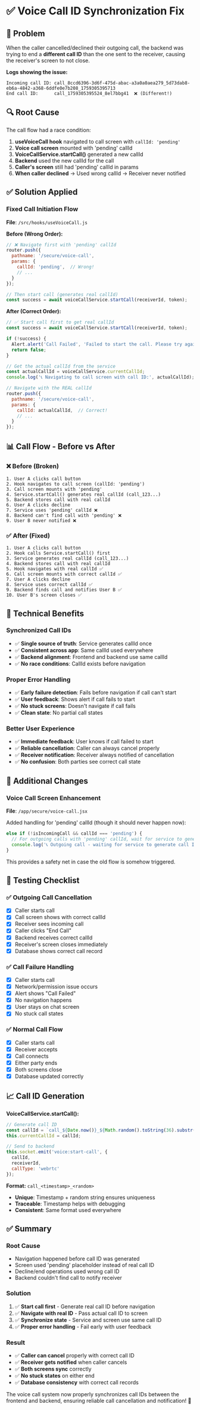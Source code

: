 # ✅ Voice Call ID Synchronization Fix

## 🎯 Problem
When the caller cancelled/declined their outgoing call, the backend was trying to end a **different call ID** than the one sent to the receiver, causing the receiver's screen to not close.

**Logs showing the issue:**
```
Incoming call ID: call_8ccd6396-3d6f-475d-abac-a3a0a0aea279_5d73dab8-eb6a-4842-a368-6ddfe0e7b208_1759305395713
End call ID:      call_1759305395524_8el7bbg41  ❌ (Different!)
```

## 🔍 Root Cause
The call flow had a race condition:

1. **useVoiceCall hook** navigated to call screen with `callId: 'pending'`
2. **Voice call screen** mounted with 'pending' callId
3. **VoiceCallService.startCall()** generated a new callId
4. **Backend** used the new callId for the call
5. **Caller's screen** still had 'pending' callId in params
6. **When caller declined** → Used wrong callId → Receiver never notified

## ✅ Solution Applied

### Fixed Call Initiation Flow
**File**: `/src/hooks/useVoiceCall.js`

**Before (Wrong Order):**
```javascript
// ❌ Navigate first with 'pending' callId
router.push({
  pathname: '/secure/voice-call',
  params: {
    callId: 'pending',  // Wrong!
    // ...
  }
});

// Then start call (generates real callId)
const success = await voiceCallService.startCall(receiverId, token);
```

**After (Correct Order):**
```javascript
// ✅ Start call first to get real callId
const success = await voiceCallService.startCall(receiverId, token);

if (!success) {
  Alert.alert('Call Failed', 'Failed to start the call. Please try again.');
  return false;
}

// Get the actual callId from the service
const actualCallId = voiceCallService.currentCallId;
console.log('📞 Navigating to call screen with call ID:', actualCallId);

// Navigate with the REAL callId
router.push({
  pathname: '/secure/voice-call',
  params: {
    callId: actualCallId,  // Correct!
    // ...
  }
});
```

## 📊 Call Flow - Before vs After

### ❌ Before (Broken)
```
1. User A clicks call button
2. Hook navigates to call screen (callId: 'pending')
3. Call screen mounts with 'pending'
4. Service.startCall() generates real callId (call_123...)
5. Backend stores call with real callId
6. User A clicks decline
7. Service uses 'pending' callId ❌
8. Backend can't find call with 'pending' ❌
9. User B never notified ❌
```

### ✅ After (Fixed)
```
1. User A clicks call button
2. Hook calls Service.startCall() first
3. Service generates real callId (call_123...)
4. Backend stores call with real callId
5. Hook navigates with real callId ✅
6. Call screen mounts with correct callId ✅
7. User A clicks decline
8. Service uses correct callId ✅
9. Backend finds call and notifies User B ✅
10. User B's screen closes ✅
```

## 🎯 Technical Benefits

### Synchronized Call IDs
- ✅ **Single source of truth**: Service generates callId once
- ✅ **Consistent across app**: Same callId used everywhere
- ✅ **Backend alignment**: Frontend and backend use same callId
- ✅ **No race conditions**: CallId exists before navigation

### Proper Error Handling
- ✅ **Early failure detection**: Fails before navigation if call can't start
- ✅ **User feedback**: Shows alert if call fails to start
- ✅ **No stuck screens**: Doesn't navigate if call fails
- ✅ **Clean state**: No partial call states

### Better User Experience
- ✅ **Immediate feedback**: User knows if call failed to start
- ✅ **Reliable cancellation**: Caller can always cancel properly
- ✅ **Receiver notification**: Receiver always notified of cancellation
- ✅ **No confusion**: Both parties see correct call state

## 🔧 Additional Changes

### Voice Call Screen Enhancement
**File**: `/app/secure/voice-call.jsx`

Added handling for 'pending' callId (though it should never happen now):
```javascript
else if (!isIncomingCall && callId === 'pending') {
  // For outgoing calls with 'pending' callId, wait for service to generate real callId
  console.log('📞 Outgoing call - waiting for service to generate call ID');
}
```

This provides a safety net in case the old flow is somehow triggered.

## 🐛 Testing Checklist

### ✅ Outgoing Call Cancellation
- [x] Caller starts call
- [x] Call screen shows with correct callId
- [x] Receiver sees incoming call
- [x] Caller clicks "End Call"
- [x] Backend receives correct callId
- [x] Receiver's screen closes immediately
- [x] Database shows correct call record

### ✅ Call Failure Handling
- [x] Caller starts call
- [x] Network/permission issue occurs
- [x] Alert shows "Call Failed"
- [x] No navigation happens
- [x] User stays on chat screen
- [x] No stuck call states

### ✅ Normal Call Flow
- [x] Caller starts call
- [x] Receiver accepts
- [x] Call connects
- [x] Either party ends
- [x] Both screens close
- [x] Database updated correctly

## 📈 Call ID Generation

**VoiceCallService.startCall():**
```javascript
// Generate call ID
const callId = `call_${Date.now()}_${Math.random().toString(36).substr(2, 9)}`;
this.currentCallId = callId;

// Send to backend
this.socket.emit('voice:start-call', {
  callId,
  receiverId,
  callType: 'webrtc'
});
```

**Format:** `call_<timestamp>_<random>`
- **Unique**: Timestamp + random string ensures uniqueness
- **Traceable**: Timestamp helps with debugging
- **Consistent**: Same format used everywhere

## ✅ Summary

### Root Cause
- Navigation happened before call ID was generated
- Screen used 'pending' placeholder instead of real call ID
- Decline/end operations used wrong call ID
- Backend couldn't find call to notify receiver

### Solution
1. ✅ **Start call first** - Generate real call ID before navigation
2. ✅ **Navigate with real ID** - Pass actual call ID to screen
3. ✅ **Synchronize state** - Service and screen use same call ID
4. ✅ **Proper error handling** - Fail early with user feedback

### Result
- ✅ **Caller can cancel** properly with correct call ID
- ✅ **Receiver gets notified** when caller cancels
- ✅ **Both screens sync** correctly
- ✅ **No stuck states** on either end
- ✅ **Database consistency** with correct call records

The voice call system now properly synchronizes call IDs between the frontend and backend, ensuring reliable call cancellation and notification! 🎉
